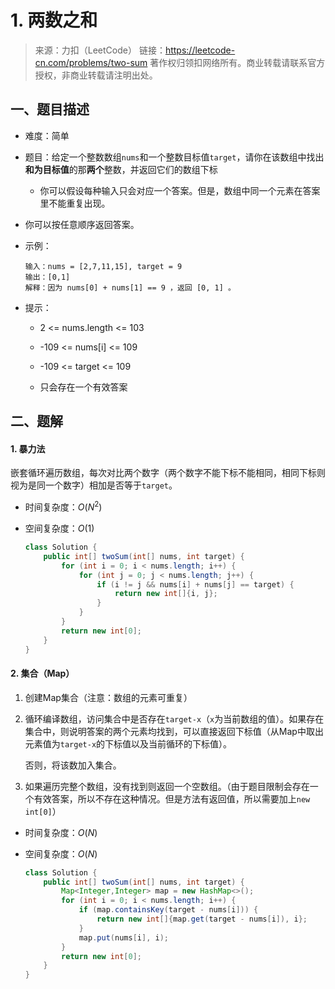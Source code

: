 # 1. 两数之和

> 来源：力扣（LeetCode）
> 链接：https://leetcode-cn.com/problems/two-sum
> 著作权归领扣网络所有。商业转载请联系官方授权，非商业转载请注明出处。

## 一、题目描述

- 难度：简单

- 题目：给定一个整数数组`nums`和一个整数目标值`target`，请你在该数组中找出**和为目标值**的那**两个**整数，并返回它们的数组下标

  - 你可以假设每种输入只会对应一个答案。但是，数组中同一个元素在答案里不能重复出现。
- 你可以按任意顺序返回答案。
  
- 示例：

  ```
  输入：nums = [2,7,11,15], target = 9
  输出：[0,1]
  解释：因为 nums[0] + nums[1] == 9 ，返回 [0, 1] 。
  ```

- 提示：

  - 2 <= nums.length <= 103

  - -109 <= nums[i] <= 109

  - -109 <= target <= 109

  - 只会存在一个有效答案



## 二、题解

#### 1. 暴力法

嵌套循环遍历数组，每次对比两个数字（两个数字不能下标不能相同，相同下标则视为是同一个数字）相加是否等于`target`。

- 时间复杂度：$O(N^{2})$

- 空间复杂度：$O(1)$

  ```java
  class Solution {
      public int[] twoSum(int[] nums, int target) {
          for (int i = 0; i < nums.length; i++) {
              for (int j = 0; j < nums.length; j++) {
                  if (i != j && nums[i] + nums[j] == target) {
                      return new int[]{i, j};
                  }
              }
          }
          return new int[0];
      }
  }
  ```

#### 2. 集合（Map）

1. 创建Map集合（注意：数组的元素可重复）

2. 循环编译数组，访问集合中是否存在`target-x`（`x`为当前数组的值）。如果存在集合中，则说明答案的两个元素均找到，可以直接返回下标值（从Map中取出元素值为`target-x`的下标值以及当前循环的下标值）。

   否则，将该数加入集合。

3. 如果遍历完整个数组，没有找到则返回一个空数组。（由于题目限制会存在一个有效答案，所以不存在这种情况。但是方法有返回值，所以需要加上`new int[0]`）

- 时间复杂度：$O(N)$

- 空间复杂度：$O(N)$

  ```java
  class Solution {
      public int[] twoSum(int[] nums, int target) {
          Map<Integer,Integer> map = new HashMap<>();
          for (int i = 0; i < nums.length; i++) {
              if (map.containsKey(target - nums[i])) {
                  return new int[]{map.get(target - nums[i]), i};
              }
              map.put(nums[i], i);
          }
          return new int[0];
      }
  }
  ```